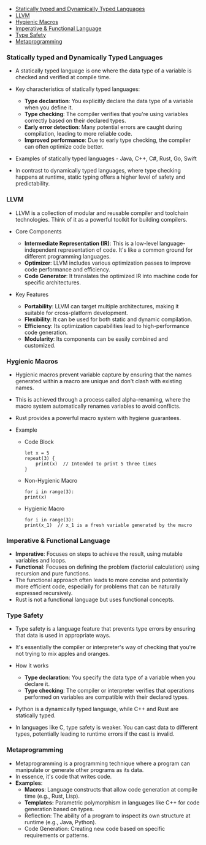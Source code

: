 - [Statically typed and Dynamically Typed Languages](#statically-typed-and-dynamically-typed-languages)
- [LLVM](#llvm)
- [Hygienic Macros](#hygienic-macros)
- [Imperative \& Functional Language](#imperative--functional-language)
- [Type Safety](#type-safety)
- [Metaprogramming](#metaprogramming)

### Statically typed and Dynamically Typed Languages

*   A statically typed language is one where the data type of a variable is checked and verified at compile time.

* Key characteristics of statically typed languages:
    * **Type declaration**: You explicitly declare the data type of a variable when you define it.   
    * **Type checking**: The compiler verifies that you're using variables correctly based on their declared types.   
    * **Early error detection**: Many potential errors are caught during compilation, leading to more reliable code.   
    * **Improved performance**: Due to early type checking, the compiler can often optimize code better.

* Examples of statically typed languages - Java, C++, C#, Rust, Go, Swift

* In contrast to dynamically typed languages, where type checking happens at runtime, static typing offers a higher level of safety and predictability.

### LLVM

* LLVM is a collection of modular and reusable compiler and toolchain technologies. Think of it as a powerful toolkit for building compilers.

* Core Components
    * **Intermediate Representation (IR)**: This is a low-level language-independent representation of code. It's like a common ground for different programming languages.
    * **Optimizer**: LLVM includes various optimization passes to improve code performance and efficiency.
    * **Code Generator**: It translates the optimized IR into machine code for specific architectures.

* Key Features
    * **Portability**: LLVM can target multiple architectures, making it suitable for cross-platform development.
    * **Flexibility**: It can be used for both static and dynamic compilation.
    * **Efficiency**: Its optimization capabilities lead to high-performance code generation.
    * **Modularity**: Its components can be easily combined and customized.

### Hygienic Macros

* Hygienic macros prevent variable capture by ensuring that the names generated within a macro are unique and don't clash with existing names. 
* This is achieved through a process called alpha-renaming, where the macro system automatically renames variables to avoid conflicts. 
* Rust provides a powerful macro system with hygiene guarantees.
* Example

    * Code Block
        ```
        let x = 5
        repeat(3) {
            print(x)  // Intended to print 5 three times
        }
        ```
    
    * Non-Hygienic Macro
        ```
        for i in range(3):
        print(x)
        ```
    
    * Hygienic Macro
        ```
        for i in range(3):
        print(x_1)  // x_1 is a fresh variable generated by the macro
        ```

### Imperative & Functional Language

* **Imperative**: Focuses on steps to achieve the result, using mutable variables and loops.
* **Functional**: Focuses on defining the problem (factorial calculation) using recursion and pure functions.
* The functional approach often leads to more concise and potentially more efficient code, especially for problems that can be naturally expressed recursively.
* Rust is not a functional language but uses functional concepts.


### Type Safety

* Type safety is a language feature that prevents type errors by ensuring that data is used in appropriate ways. 
* It's essentially the compiler or interpreter's way of checking that you're not trying to mix apples and oranges.

* How it works
    * **Type declaration**: You specify the data type of a variable when you declare it.   
    * **Type checking**: The compiler or interpreter verifies that operations performed on variables are compatible with their declared types.

* Python is a dynamically typed language, while C++ and Rust are statically typed.
* In languages like C, type safety is weaker. You can cast data to different types, potentially leading to runtime errors if the cast is invalid. 

### Metaprogramming
* Metaprogramming is a programming technique where a program can manipulate or generate other programs as its data. 
* In essence, it's code that writes code.
* **Examples**:
    * **Macros**: Language constructs that allow code generation at compile time (e.g., Rust, Lisp).
    * **Templates:** Parametric polymorphism in languages like C++ for code generation based on types.
    * Reflection: The ability of a program to inspect its own structure at runtime (e.g., Java, Python).
    * Code Generation: Creating new code based on specific requirements or patterns.   
